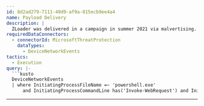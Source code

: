 ```yaml
---
id: 8d2ad279-7111-49d9-af9a-815ecb9ee4a4
name: Payload Delivery
description: |
  ZLoader was delivered in a campaign in summer 2021 via malvertising. This campaign was tweeted about by @MsftSecIntel on twitter.
requiredDataConnectors:
  - connectorId: MicrosoftThreatProtection
    dataTypes:
      - DeviceNetworkEvents
tactics:
  - Execution
query: |-
  ```kusto
  DeviceNetworkEvents
  | where InitiatingProcessFileName =~ 'powershell.exe'
      and InitiatingProcessCommandLine has('Invoke-WebRequest') and InitiatingProcessCommandLine endswith '-OutFile tim.EXE'
  ```
---
```



